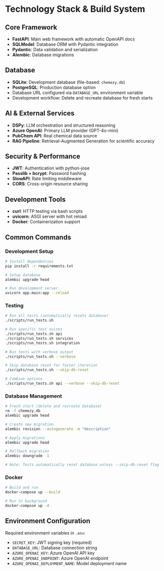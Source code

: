 # Technology Stack & Build System

## Core Framework
- **FastAPI**: Main web framework with automatic OpenAPI docs
- **SQLModel**: Database ORM with Pydantic integration
- **Pydantic**: Data validation and serialization
- **Alembic**: Database migrations

## Database
- **SQLite**: Development database (file-based: `chemezy.db`)
- **PostgreSQL**: Production database option
- Database URL configured via `DATABASE_URL` environment variable
- Development workflow: Delete and recreate database for fresh starts

## AI & External Services
- **DSPy**: LLM orchestration and structured reasoning
- **Azure OpenAI**: Primary LLM provider (GPT-4o-mini)
- **PubChem API**: Real chemical data source
- **RAG Pipeline**: Retrieval-Augmented Generation for scientific accuracy

## Security & Performance
- **JWT**: Authentication with python-jose
- **Passlib + bcrypt**: Password hashing
- **SlowAPI**: Rate limiting middleware
- **CORS**: Cross-origin resource sharing

## Development Tools
- **curl**: HTTP testing via bash scripts
- **uvicorn**: ASGI server with hot reload
- **Docker**: Containerization support

## Common Commands

### Development Setup
```bash
# Install dependencies
pip install -r requirements.txt

# Setup database
alembic upgrade head

# Run development server
uvicorn app.main:app --reload
```

### Testing
```bash
# Run all tests (automatically resets database)
./scripts/run_tests.sh

# Run specific test suites
./scripts/run_tests.sh api
./scripts/run_tests.sh services
./scripts/run_tests.sh integration

# Run tests with verbose output
./scripts/run_tests.sh --verbose

# Skip database reset for faster iteration
./scripts/run_tests.sh --skip-db-reset

# Combine options
./scripts/run_tests.sh api --verbose --skip-db-reset
```

### Database Management
```bash
# Fresh start (delete and recreate database)
rm -f chemezy.db
alembic upgrade head

# Create new migration
alembic revision --autogenerate -m "description"

# Apply migrations
alembic upgrade head

# Rollback migration
alembic downgrade -1

# Note: Tests automatically reset database unless --skip-db-reset flag is used
```

### Docker
```bash
# Build and run
docker-compose up --build

# Run in background
docker-compose up -d
```

## Environment Configuration
Required environment variables in `.env`:
- `SECRET_KEY`: JWT signing key (required)
- `DATABASE_URL`: Database connection string
- `AZURE_OPENAI_KEY`: Azure OpenAI API key
- `AZURE_OPENAI_ENDPOINT`: Azure OpenAI endpoint
- `AZURE_OPENAI_DEPLOYMENT_NAME`: Model deployment name